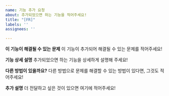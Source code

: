```yaml
---
name: 기능 추가 요청
about: 추가되었으면 하는 기능을 적어주세요!
title: "[FR]"
labels: ''
assignees: ''

---
```


**이 기능이 해결될 수 있는 문제**
이 기능이 추가되어 해결될 수 있는 문제를 적어주세요!

**기능 상세 설명**
추가되었으면 하는 기능을 상세하게 설명해 주세요!

**다른 방법이 있을까요?**
다른 방법으로 문제를 해결할 수 있는 방법이 있다면, 그것도 적어주세요!

**추가 설명**
더 전달하고 싶은 것이 있으면 여기에 적어주세요!
